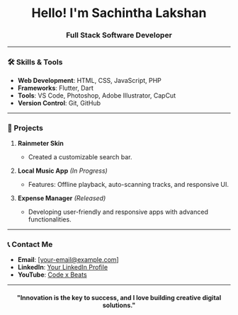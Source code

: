 <h1 align="center">Hello! I'm Sachintha Lakshan</h1>
<h3 align="center">Full Stack Software Developer</h3>

---

### 🛠️ Skills & Tools  
- **Web Development**: HTML, CSS, JavaScript, PHP  
- **Frameworks**: Flutter, Dart  
- **Tools**: VS Code, Photoshop, Adobe Illustrator, CapCut  
- **Version Control**: Git, GitHub  

---

### 🌟 Projects  
1. **Rainmeter Skin**  
   - Created a customizable search bar.  

2. **Local Music App** *(In Progress)*  
   - Features: Offline playback, auto-scanning tracks, and responsive UI.  

3. **Expense Manager** *(Released)*  
   - Developing user-friendly and responsive apps with advanced functionalities.

---

### 📞 Contact Me  
- **Email**: [your-email@example.com]  
- **LinkedIn**: [Your LinkedIn Profile](#)  
- **YouTube**: [Code x Beats](#)  

---

<h4 align="center">"Innovation is the key to success, and I love building creative digital solutions."</h4>